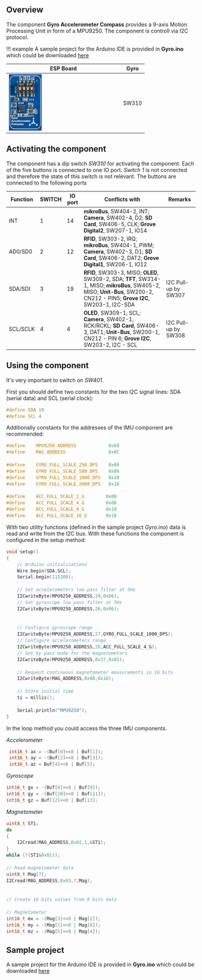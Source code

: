 ## Overview

The component **Gyro Accelerometer Compass** provides a 9-axis Motion Processing Unit in form of a MPU9250. The component is controll via I2C protocol.

!!! example
    A sample project for the Arduino IDE is provided in **Gyro.ino** which could be downloaded [here](../../source/esp32/Gyro/Gyro.ino)

ESP Board | Gyro
--- | ---
<img src="/images/esp32/block_gyro.png"  width="30%"> | SW310

## Activating the component
The component has a dip switch *SW310* for activating the component. Each of the five buttons is connected to one IO port. *Switch 1* is not connected and therefore the state of this switch is not relevant. The buttons are connected to the following ports

|Function|SWITCH|IO port|Conflicts with|Remarks|
|------------------|----------|----------|----------|----------|
|INT|1|14|**mikroBus**, SW404-2, INT; **Camera**, SW402-4, D2; **SD Card**, SW406-5, CLK; **Grove Digital2**, SW207-1, IO14
|AD0/SD0|2|12|**RFID**, SW303-2, IRQ; **mikroBus**, SW404-1, PWM; **Camera**, SW402-3, D1; **SD Card**, SW406-2, DAT2; **Grove Digital1**, SW206-1, IO12
|SDA/SDI|3|19|**RFID**, SW303-3, MISO; **OLED**, SW309-2, SDA; **TFT**, SW314-1, MISO; **mikroBus**, SW405-2, MISO; **Unit-Bus**, SW200-2, CN212 - PIN5; **Grove I2C**, SW203-1, I2C-SDA|I2C Pull-up by SW307
|SCL/SCLK|4|4|**OLED**, SW309-1, SCL; **Camera**, SW402-1, RCK/RCKL; **SD Card**, SW406-3, DAT1; **Unit-Bus**, SW200-1, CN212 - PIN 6; **Grove I2C**, SW203-2, I2C - SCL|I2C Pull-up by SW308

## Using the component

It's very important to switch on *SW401*.

First you should define two constants for the two I2C signal lines: SDA (serial data) and SCL (serial clock):
```c
#define SDA 19
#define SCL 4
```

Additionally constants for the addresses of the IMU component are recommended:
```c
#define    MPU9250_ADDRESS            0x68
#define    MAG_ADDRESS                0x0C

#define    GYRO_FULL_SCALE_250_DPS    0x00
#define    GYRO_FULL_SCALE_500_DPS    0x08
#define    GYRO_FULL_SCALE_1000_DPS   0x10
#define    GYRO_FULL_SCALE_2000_DPS   0x18

#define    ACC_FULL_SCALE_2_G        0x00
#define    ACC_FULL_SCALE_4_G        0x08
#define    ACC_FULL_SCALE_8_G        0x10
#define    ACC_FULL_SCALE_16_G       0x18
```

With two utility functions (defined in the sample project *Gyro.ino*) data is read and write from the I2C bus. With these functions the component is configured in the setup method:
```c
void setup()
{
    // Arduino initializations
    Wire.begin(SDA,SCL);
    Serial.begin(115200);

    // Set accelerometers low pass filter at 5Hz
    I2CwriteByte(MPU9250_ADDRESS,29,0x06);
    // Set gyroscope low pass filter at 5Hz
    I2CwriteByte(MPU9250_ADDRESS,26,0x06);


    // Configure gyroscope range
    I2CwriteByte(MPU9250_ADDRESS,27,GYRO_FULL_SCALE_1000_DPS);
    // Configure accelerometers range
    I2CwriteByte(MPU9250_ADDRESS,28,ACC_FULL_SCALE_4_G);
    // Set by pass mode for the magnetometers
    I2CwriteByte(MPU9250_ADDRESS,0x37,0x02);

    // Request continuous magnetometer measurements in 16 bits
    I2CwriteByte(MAG_ADDRESS,0x0A,0x16);

    // Store initial time
    ti = millis();

    Serial.println("MPU9250");
}
```

In the loop method you could access the three IMU components.

*Accelerometer*
```c
 int16_t ax = -(Buf[0]<<8 | Buf[1]);
 int16_t ay = -(Buf[2]<<8 | Buf[3]);
 int16_t az = Buf[4]<<8 | Buf[5];
```
*Gyroscope*
```c
int16_t gx = -(Buf[8]<<8 | Buf[9]);
int16_t gy = -(Buf[10]<<8 | Buf[11]);
int16_t gz = Buf[12]<<8 | Buf[13];
```

*Magnetometer*

```c
uint8_t ST1;
do
{
    I2Cread(MAG_ADDRESS,0x02,1,&ST1);
}
while (!(ST1&0x01));

// Read magnetometer data
uint8_t Mag[7];
I2Cread(MAG_ADDRESS,0x03,7,Mag);


// Create 16 bits values from 8 bits data

// Magnetometer
int16_t mx = -(Mag[3]<<8 | Mag[2]);
int16_t my = -(Mag[1]<<8 | Mag[0]);
int16_t mz = -(Mag[5]<<8 | Mag[4]);
```

## Sample project

A sample project for the Arduino IDE is provided in **Gyro.ino** which could be downloaded [here](../../source/esp32/Gyro/Gyro.ino)
